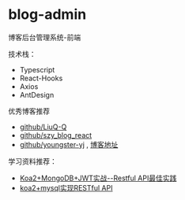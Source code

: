# blog-admin

博客后台管理系统-前端

技术栈：

- Typescript
- React-Hooks
- Axios
- AntDesign

优秀博客推荐

- [github/LiuQ-Q](https://github.com/LiuQ-Q/nuxt-typescript-blog)
- [github/szy_blog_react](https://github.com/zhanyis/szy_blog_react)
- [github/youngster-yj](ttps://github.com/youngster-yj) , [ 博客地址](http://www.jsfan.net/)


学习资料推荐：

- [Koa2+MongoDB+JWT实战--Restful API最佳实践](https://blog.csdn.net/mrweb/article/details/106709450)
- [koa2+mysql实现RESTful API](https://blog.csdn.net/qq_30604453/article/details/84791069)